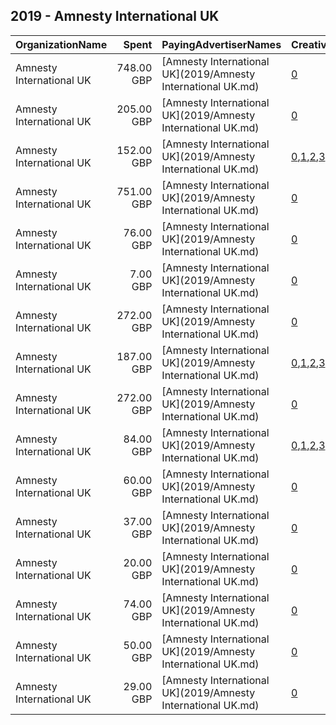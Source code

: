## 2019 - Amnesty International UK 
|OrganizationName|Spent|PayingAdvertiserNames|CreativeUrls|Impressions|Genders|AgeBrackets|CountryCodes|BillingAddresses|CandidateBallotInformation|
|:---|---:|:---|:---|---:|:---|:---|:---|:---|:---|
|Amnesty International UK|748.00 GBP|[Amnesty International UK](2019/Amnesty International UK.md)|[0](https://www.snap.com/political-ads/asset/489a0065de762d7944935d2108b8bec7f7d2d65306961e2b8c5b9c4bfa3792cb?mediaType=mp4)|621,407||18+|united kingdom|"17-25 New Inn Yard,London,EC2A 3EA,GB"||
|Amnesty International UK|205.00 GBP|[Amnesty International UK](2019/Amnesty International UK.md)|[0](https://www.snap.com/political-ads/asset/c558f25caf76cd831a2f8b8a6e42b6430dfb647c0c3f7935e2b4c0900dab5695?mediaType=mp4)|175,042||16+|united kingdom|"17-25 New Inn Yard,London,EC2A 3EA,GB"||
|Amnesty International UK|152.00 GBP|[Amnesty International UK](2019/Amnesty International UK.md)|[0](https://www.snap.com/political-ads/asset/f0a2dcd5d1e1a8989e752149ada141e006e92841365c2618b7b38e0976c645ee?mediaType=mp4),[1](https://www.snap.com/political-ads/asset/e50b83324ac25f980f2620474f45efc33a34aa1dc44f2970e90a5d5c2a1c2db5?mediaType=mp4),[2](https://www.snap.com/political-ads/asset/3e821a21fc1172038eb36293bda047aae8de191a116bffc274477c0e639e2382?mediaType=mp4),[3](https://www.snap.com/political-ads/asset/2d69a224dfd2ea9f3381065186f3ea2f55b6563597d004355e9184ea94a826ad?mediaType=mp4),[4](https://www.snap.com/political-ads/asset/719deabfb2de83b463dc453e6db811accf81870699952fa5f480551390c1b80e?mediaType=mp4),[5](https://www.snap.com/political-ads/asset/fd02d970b71addec968cd63c406af1e0ae5bc1307d79b04c5486d04da0ef52d2?mediaType=mp4)|296,038||16+|united kingdom|"17-25 New Inn Yard,London,EC2A 3EA,GB"||
|Amnesty International UK|751.00 GBP|[Amnesty International UK](2019/Amnesty International UK.md)|[0](https://www.snap.com/political-ads/asset/489a0065de762d7944935d2108b8bec7f7d2d65306961e2b8c5b9c4bfa3792cb?mediaType=mp4)|620,225||18+|united kingdom|"17-25 New Inn Yard,London,EC2A 3EA,GB"||
|Amnesty International UK|76.00 GBP|[Amnesty International UK](2019/Amnesty International UK.md)|[0](https://www.snap.com/political-ads/asset/18e3e283eee906afc55be89dbd6df290bce251c5c3505e9d9395adcf5743460e?mediaType=mp4)|81,147||16+|united kingdom|"17-25 New Inn Yard,London,EC2A 3EA,GB"||
|Amnesty International UK|7.00 GBP|[Amnesty International UK](2019/Amnesty International UK.md)|[0](https://www.snap.com/political-ads/asset/350b4ad0cc4ca4a9a902acf3de814b9770bb822e441bd7345e94f6d2f1e676b7?mediaType=mp4)|3,735||16+|united kingdom|"17-25 New Inn Yard,London,EC2A 3EA,GB"||
|Amnesty International UK|272.00 GBP|[Amnesty International UK](2019/Amnesty International UK.md)|[0](https://www.snap.com/political-ads/asset/386814046d893a6097b72028f12d11c7203f377858c55abfe007e2f3147c6b30?mediaType=mp4)|221,725||16+|united kingdom|"17-25 New Inn Yard,London,EC2A 3EA,GB"||
|Amnesty International UK|187.00 GBP|[Amnesty International UK](2019/Amnesty International UK.md)|[0](https://www.snap.com/political-ads/asset/f0a2dcd5d1e1a8989e752149ada141e006e92841365c2618b7b38e0976c645ee?mediaType=mp4),[1](https://www.snap.com/political-ads/asset/e50b83324ac25f980f2620474f45efc33a34aa1dc44f2970e90a5d5c2a1c2db5?mediaType=mp4),[2](https://www.snap.com/political-ads/asset/3e821a21fc1172038eb36293bda047aae8de191a116bffc274477c0e639e2382?mediaType=mp4),[3](https://www.snap.com/political-ads/asset/2d69a224dfd2ea9f3381065186f3ea2f55b6563597d004355e9184ea94a826ad?mediaType=mp4),[4](https://www.snap.com/political-ads/asset/719deabfb2de83b463dc453e6db811accf81870699952fa5f480551390c1b80e?mediaType=mp4),[5](https://www.snap.com/political-ads/asset/fd02d970b71addec968cd63c406af1e0ae5bc1307d79b04c5486d04da0ef52d2?mediaType=mp4)|369,311||16+|united kingdom|"17-25 New Inn Yard,London,EC2A 3EA,GB"||
|Amnesty International UK|272.00 GBP|[Amnesty International UK](2019/Amnesty International UK.md)|[0](https://www.snap.com/political-ads/asset/386814046d893a6097b72028f12d11c7203f377858c55abfe007e2f3147c6b30?mediaType=mp4)|222,741||16+|united kingdom|"17-25 New Inn Yard,London,EC2A 3EA,GB"||
|Amnesty International UK|84.00 GBP|[Amnesty International UK](2019/Amnesty International UK.md)|[0](https://www.snap.com/political-ads/asset/f0a2dcd5d1e1a8989e752149ada141e006e92841365c2618b7b38e0976c645ee?mediaType=mp4),[1](https://www.snap.com/political-ads/asset/e50b83324ac25f980f2620474f45efc33a34aa1dc44f2970e90a5d5c2a1c2db5?mediaType=mp4),[2](https://www.snap.com/political-ads/asset/3e821a21fc1172038eb36293bda047aae8de191a116bffc274477c0e639e2382?mediaType=mp4),[3](https://www.snap.com/political-ads/asset/2d69a224dfd2ea9f3381065186f3ea2f55b6563597d004355e9184ea94a826ad?mediaType=mp4),[4](https://www.snap.com/political-ads/asset/719deabfb2de83b463dc453e6db811accf81870699952fa5f480551390c1b80e?mediaType=mp4),[5](https://www.snap.com/political-ads/asset/fd02d970b71addec968cd63c406af1e0ae5bc1307d79b04c5486d04da0ef52d2?mediaType=mp4)|93,536||16+|united kingdom|"17-25 New Inn Yard,London,EC2A 3EA,GB"||
|Amnesty International UK|60.00 GBP|[Amnesty International UK](2019/Amnesty International UK.md)|[0](https://www.snap.com/political-ads/asset/156d9f792a5eec9aa02e27bf48b1f42e7cb7ddadc0b1c014bfe6060e6176a10b?mediaType=png)|59,344||16+|united kingdom|"17-25 New Inn Yard,London,EC2A 3EA,GB"||
|Amnesty International UK|37.00 GBP|[Amnesty International UK](2019/Amnesty International UK.md)|[0](https://www.snap.com/political-ads/asset/18e3e283eee906afc55be89dbd6df290bce251c5c3505e9d9395adcf5743460e?mediaType=mp4)|20,856||16+|united kingdom|"17-25 New Inn Yard,London,EC2A 3EA,GB"||
|Amnesty International UK|20.00 GBP|[Amnesty International UK](2019/Amnesty International UK.md)|[0](https://www.snap.com/political-ads/asset/4126df265ce93798a73c7b020a904fe80d9767ca6161c67f93c079ebc0c9b2ee?mediaType=mp4)|19,022||16+|united kingdom|"17-25 New Inn Yard,London,EC2A 3EA,GB"||
|Amnesty International UK|74.00 GBP|[Amnesty International UK](2019/Amnesty International UK.md)|[0](https://www.snap.com/political-ads/asset/03f33d1ce27d7446fdee4922c1753b7022e7fe28933f00ae0f61284131cbccf1?mediaType=png)|78,384||16+|united kingdom|"17-25 New Inn Yard,London,EC2A 3EA,GB"||
|Amnesty International UK|50.00 GBP|[Amnesty International UK](2019/Amnesty International UK.md)|[0](https://www.snap.com/political-ads/asset/03f33d1ce27d7446fdee4922c1753b7022e7fe28933f00ae0f61284131cbccf1?mediaType=png)|27,756||16+|united kingdom|"17-25 New Inn Yard,London,EC2A 3EA,GB"||
|Amnesty International UK|29.00 GBP|[Amnesty International UK](2019/Amnesty International UK.md)|[0](https://www.snap.com/political-ads/asset/156d9f792a5eec9aa02e27bf48b1f42e7cb7ddadc0b1c014bfe6060e6176a10b?mediaType=png)|17,659||16+|united kingdom|"17-25 New Inn Yard,London,EC2A 3EA,GB"||
